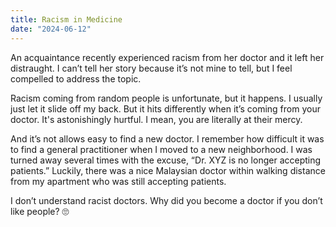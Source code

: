 ```yaml
---
title: Racism in Medicine
date: "2024-06-12"
---
```


An acquaintance recently experienced racism from her doctor and it left her distraught. I can’t tell her story because it’s not mine to tell, but I feel compelled to address the topic.

Racism coming from random people is unfortunate, but it happens. I usually just let it slide off my back. But it hits differently when it’s coming from your doctor. It's astonishingly hurtful. I mean, you are literally at their mercy.

And it’s not allows easy to find a new doctor. I remember how difficult it was to find a general practitioner when I moved to a new neighborhood. I was turned away several times with the excuse, “Dr. XYZ is no longer accepting patients.” Luckily, there was a nice Malaysian doctor within walking distance from my apartment who was still accepting patients.

I don’t understand racist doctors. Why did you become a doctor if you don’t like people? 🙄
